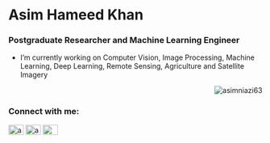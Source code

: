 <h1 align="left"> Asim Hameed Khan </h1>
<!-- <img src="https://komarev.com/ghpvc/?username=asimniazi63&label=Profile%20views&color=0e75b6&style=flat" alt="hitcount" /> </h1> -->
<h3 align="left">Postgraduate Researcher and Machine Learning Engineer</h3>

- I’m currently working on Computer Vision, Image Processing, Machine Learning, Deep Learning, Remote Sensing, Agriculture and Satellite Imagery



<p>&nbsp;<img align="right" src="https://github-readme-stats.vercel.app/api?username=asimniazi63&show_icons=true&locale=en" alt="asimniazi63" /></p>

<h3 align="left">Connect with me:</h3>
<p align="left">
<a href="https://linkedin.com/in/asimniazi63" target="blank"><img align="center" src="https://raw.githubusercontent.com/rahuldkjain/github-profile-readme-generator/master/src/images/icons/Social/linked-in-alt.svg" alt="asimniazi63" height="20" width="30" /></a>
<a href="https://kaggle.com/asimniazi63" target="blank"><img align="center" src="https://raw.githubusercontent.com/rahuldkjain/github-profile-readme-generator/master/src/images/icons/Social/kaggle.svg" alt="asimniazi63" height="20" width="30" /></a>
<a href="https://medium.com/@asimniazi63" target="blank"><img align="center" src="https://raw.githubusercontent.com/rahuldkjain/github-profile-readme-generator/master/src/images/icons/Social/medium.svg" alt="@asimniazi63" height="20" width="30" /></a>
</p>
